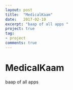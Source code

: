 ```yaml
---
layout: post
title:  "MedicalKaam"
date:   2017-02-10
excerpt: "baap of all apps "
project: true
tag:
- project
comments: true
---
```

# MedicalKaam
baap of all apps 
